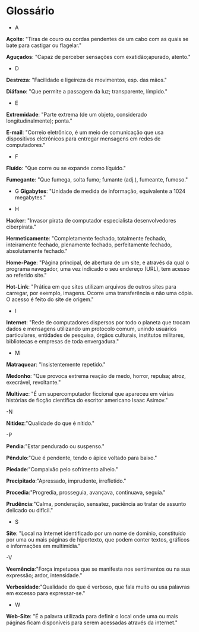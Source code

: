 # Glossário

- A

**Açoite**: "Tiras de couro ou cordas pendentes de um cabo com as quais se bate para castigar ou flagelar."

**Aguçados**: "Capaz de perceber sensações com exatidão;apurado, atento."

- D

**Destreza**: "Facilidade e ligeireza de movimentos, esp. das mãos."

**Diáfano**: "Que permite a passagem da luz; transparente, límpido."

- E

**Extremidade**: "Parte extrema (de um objeto, considerado longitudinalmente); ponta."

**E-mail**: "Correio eletrônico, é um meio de comunicação que usa dispositivos eletrônicos para entregar mensagens em redes de computadores."

- F

**Fluído**: "Que corre ou se expande como líquido."

**Fumegante**: "Que fumega, solta fumo; fumante (adj.), fumeante, fumoso."

- G
**Gigabytes**:  "Unidade de medida de informação, equivalente a 1024 megabytes."

- H

**Hacker**: "Invasor pirata de computador especialista desenvolvedores ciberpirata."

**Hermeticamente**: "Completamente fechado, totalmente fechado, inteiramente fechado, plenamente fechado, perfeitamente fechado, absolutamente fechado."

**Home-Page**: "Página principal, de abertura de um site, e através da qual o programa navegador, uma vez indicado o seu endereço (URL), tem acesso ao referido site."

**Hot-Link**: "Prática em que sites utilizam arquivos de outros sites para carregar, por exemplo, imagens. Ocorre uma transferência e não uma cópia. O acesso é feito do site de origem."

- I

**Internet**: "Rede de computadores dispersos por todo o planeta que trocam dados e mensagens utilizando um protocolo comum, unindo usuários particulares, entidades de pesquisa, órgãos culturais, institutos militares, bibliotecas e empresas de toda envergadura."

- M 

**Matraquear**: "Insistentemente repetido."

**Medonho**: "Que provoca extrema reação de medo, horror, repulsa; atroz, execrável, revoltante."

**Multivac**: "É um supercomputador ficcional que apareceu em várias histórias de ficção científica do escritor americano Isaac Asimov."

-N

**Nitidez**:"Qualidade do que é nítido."

-P

**Pendia**:"Estar pendurado ou suspenso."

**Pêndulo**:"Que é pendente, tendo o ápice voltado para baixo."

**Piedade**:"Compaixão pelo sofrimento alheio."

**Precipitado**:"Apressado, imprudente, irrefletido."

**Procedia**:"Progredia, prosseguia, avançava, continuava, seguia."

**Prudência**:"Calma, ponderação, sensatez, paciência ao tratar de assunto delicado ou difícil."

- S

**Site**: "Local na Internet identificado por um nome de domínio, constituído por uma ou mais páginas de hipertexto, que podem conter textos, gráficos e informações em multimídia."

-V

**Veemência**:"Força impetuosa que se manifesta nos sentimentos ou na sua expressão; ardor, intensidade."

**Verbosidade**:"Qualidade do que é verboso, que fala muito ou usa palavras em excesso para expressar-se."

- W 

**Web-Site**: "É a palavra utilizada para definir o local onde uma ou mais páginas ficam disponíveis para serem acessadas através da internet."
